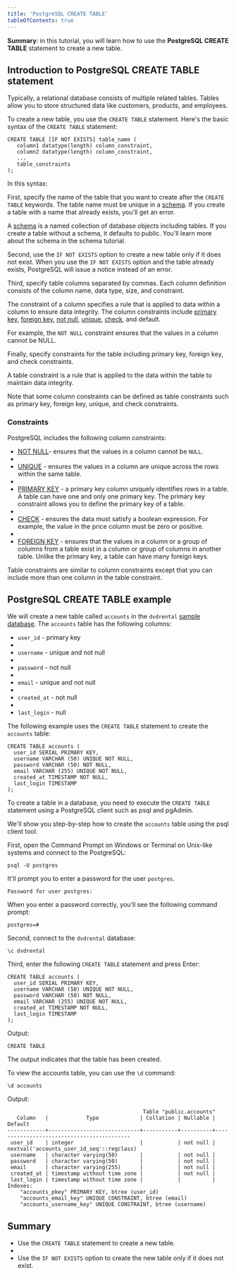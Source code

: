 ```yaml
---
title: 'PostgreSQL CREATE TABLE'
tableOfContents: true
---
```



**Summary**: in this tutorial, you will learn how to use the **PostgreSQL CREATE TABLE** statement to create a new table.

## Introduction to PostgreSQL CREATE TABLE statement

Typically, a relational database consists of multiple related tables. Tables allow you to store structured data like customers, products, and employees.

To create a new table, you use the `CREATE TABLE` statement. Here's the basic syntax of the `CREATE TABLE` statement:

```
CREATE TABLE [IF NOT EXISTS] table_name (
   column1 datatype(length) column_constraint,
   column2 datatype(length) column_constraint,
   ...
   table_constraints
);
```

In this syntax:

First, specify the name of the table that you want to create after the `CREATE TABLE` keywords. The table name must be unique in a [schema](/docs/postgresql/postgresql-administration/postgresql-schema). If you create a table with a name that already exists, you'll get an error.

A [schema](/docs/postgresql/postgresql-administration/postgresql-schema) is a named collection of database objects including tables. If you create a table without a schema, it defaults to public. You'll learn more about the schema in the schema tutorial.

Second, use the `IF NOT EXISTS` option to create a new table only if it does not exist. When you use the `IF NOT EXISTS` option and the table already exists, PostgreSQL will issue a notice instead of an error.

Third, specify table columns separated by commas. Each column definition consists of the column name, data type, size, and constraint.

The constraint of a column specifies a rule that is applied to data within a column to ensure data integrity. The column constraints include [primary key](/docs/postgresql/postgresql-primary-key), [foreign key](/docs/postgresql/postgresql-tutorial/postgresql-foreign-key), [not null](/docs/postgresql/postgresql-tutorial/postgresql-not-null-constraint), [unique](/docs/postgresql/postgresql-tutorial/postgresql-unique-constraint), [check](/docs/postgresql/postgresql-tutorial/postgresql-check-constraint), and default.

For example, the `NOT NULL` constraint ensures that the values in a column cannot be NULL.

Finally, specify constraints for the table including primary key, foreign key, and check constraints.

A table constraint is a rule that is applied to the data within the table to maintain data integrity.

Note that some column constraints can be defined as table constraints such as primary key, foreign key, unique, and check constraints.

### Constraints

PostgreSQL includes the following column constraints:

- [NOT NULL](/docs/postgresql/postgresql-not-null-constraint)- ensures that the values in a column cannot be `NULL`.
-
- [UNIQUE](/docs/postgresql/postgresql-unique-constraint) - ensures the values in a column are unique across the rows within the same table.
-
- [PRIMARY KEY](/docs/postgresql/postgresql-primary-key) - a primary key column uniquely identifies rows in a table. A table can have one and only one primary key. The primary key constraint allows you to define the primary key of a table.
-
- [CHECK](/docs/postgresql/postgresql-check-constraint) - ensures the data must satisfy a boolean expression. For example, the value in the price column must be zero or positive.
-
- [FOREIGN KEY](/docs/postgresql/postgresql-foreign-key) - ensures that the values in a column or a group of columns from a table exist in a column or group of columns in another table. Unlike the primary key, a table can have many foreign keys.

Table constraints are similar to column constraints except that you can include more than one column in the table constraint.

## PostgreSQL CREATE TABLE example

We will create a new table called `accounts` in the `dvdrental` [sample database](/docs/postgresql/postgresql-getting-started/postgresql-sample-database). The `accounts` table has the following columns:

- `user_id` - primary key
-
- `username` - unique and not null
-
- `password` - not null
-
- `email` - unique and not null
-
- `created_at` - not null
-
- `last_login` - null

The following example uses the `CREATE TABLE` statement to create the `accounts` table:

```
CREATE TABLE accounts (
  user_id SERIAL PRIMARY KEY,
  username VARCHAR (50) UNIQUE NOT NULL,
  password VARCHAR (50) NOT NULL,
  email VARCHAR (255) UNIQUE NOT NULL,
  created_at TIMESTAMP NOT NULL,
  last_login TIMESTAMP
);
```

To create a table in a database, you need to execute the `CREATE TABLE` statement using a PostgreSQL client such as psql and pgAdmin.

We'll show you step-by-step how to create the `accounts` table using the psql client tool.

First, open the Command Prompt on Windows or Terminal on Unix-like systems and connect to the PostgreSQL:

```
psql -U postgres
```

It'll prompt you to enter a password for the user `postgres`.

```
Password for user postgres:
```

When you enter a password correctly, you'll see the following command prompt:

```
postgres=#
```

Second, connect to the `dvdrental` database:

```
\c dvdrental
```

Third, enter the following `CREATE TABLE` statement and press Enter:

```
CREATE TABLE accounts (
  user_id SERIAL PRIMARY KEY,
  username VARCHAR (50) UNIQUE NOT NULL,
  password VARCHAR (50) NOT NULL,
  email VARCHAR (255) UNIQUE NOT NULL,
  created_at TIMESTAMP NOT NULL,
  last_login TIMESTAMP
);
```

Output:

```
CREATE TABLE
```

The output indicates that the table has been created.

To view the accounts table, you can use the `\d` command:

```
\d accounts
```

Output:

```
                                           Table "public.accounts"
   Column   |            Type             | Collation | Nullable |                  Default
------------+-----------------------------+-----------+----------+-------------------------------------------
 user_id    | integer                     |           | not null | nextval('accounts_user_id_seq'::regclass)
 username   | character varying(50)       |           | not null |
 password   | character varying(50)       |           | not null |
 email      | character varying(255)      |           | not null |
 created_at | timestamp without time zone |           | not null |
 last_login | timestamp without time zone |           |          |
Indexes:
    "accounts_pkey" PRIMARY KEY, btree (user_id)
    "accounts_email_key" UNIQUE CONSTRAINT, btree (email)
    "accounts_username_key" UNIQUE CONSTRAINT, btree (username)
```

## Summary

- Use the `CREATE TABLE` statement to create a new table.
-
- Use the `IF NOT EXISTS` option to create the new table only if it does not exist.
